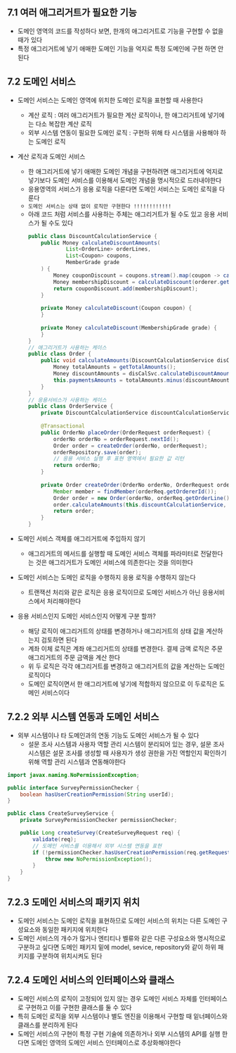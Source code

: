 ## 7.1 여러 애그리거트가 필요한 기능

- 도메인 영역의 코드를 작성하다 보면, 한개의 애그리거트로 기능을 구현할 수 없을 때가 있다
- 특정 애그리거트에 넣기 애매한 도메인 기능을 억지로 특정 도메인에 구현 하면 안된다

## 7.2 도메인 서비스

- 도메인 서비스는 도메인 영역에 위치한 도메인 로직을 표현할 때 사용한다
    - 계산 로직 : 여러 애그리거트가 필요한 계산 로직이나, 한 애그리거트에 넣기에는 다소 복잡한 계산 로직
    - 외부 시스템 연동이 필요한 도메인 로직 : 구현하 위해 타 시스템을 사용해야 하는 도메인 로직

- 계산 로직과 도메인 서비스
    - 한 애그리거트에 넣기 애매한 도메인 개념을 구현하려면 애그리거트에 억지로 넣기보다 도메인 서비스를 이용해서 도메인 개념을 명시적으로 드러내야한다
    - 응용영역의 서비스가 응용 로직을 다룬다면 도메인 서비스는 도메인 로직을 다룬다
    - `도메인 서비스는 상태 없이 로직만 구현한다 !!!!!!!!!!!!`
    - 아래 코드 처럼 서비스를 사용하는 주체는 애그리거트가 될 수도 있고 응용 서비스가 될 수도 있다
      ```java
      public class DiscountCalculationService {
          public Money calculateDiscountAmounts(
                  List<OrderLine> orderLines,
                  List<Coupon> coupons,
                  MemberGrade grade
          ) {
              Money couponDiscount = coupons.stream().map(coupon -> calculateDiscount(coupon)).reduce(Money(0), (v1, v2) -> v1.add(v2));
              Money membershipDiscount = calculateDiscount(orderer.getMember().getGrade());
              return couponDiscount.add(membershipDiscount);
          }
    
          private Money calculateDiscount(Coupon coupon) {
          }
    
          private Money calculateDiscount(MembershipGrade grade) {
          }
      }
      // 애그리거트가 사용하는 케이스
      public class Order {
          public void calculateAmounts(DiscountCalculationService disCalSvc, Membergrade grade) {
              Money totalAmounts = getTotalAmounts();
              Money discountAmounts = disCalSvc.calculateDiscountAmounts(this.orderLines, this.coupons, grade);
              this.paymentsAmounts = totalAmounts.minus(discountAmounts);
          }
      }
      // 응용서비스가 사용하는 케이스 
      public class OrderService {
          private DiscountCalculationService discountCalculationService;
    
          @Transactional
          public OrderNo placeOrder(OrderRequest orderRequest) {
              orderNo orderNo = orderRequest.nextId();
              Order order = createOrder(orderNo, orderRequest);
              orderRepository.save(order);
              // 응용 서비스 실행 후 표현 영역에서 필요한 값 리턴 
              return orderNo;
          }
    
          private Order createOrder(OrderNo orderNo, OrderRequest orderReq) {
              Member member = findMember(orderReq.getOrdererId());
              Order order = new Order(orderNo, orderReq.getOrderLine(), orderReq.getCoupons(), createOrderer(member), orderReq.getShippingInfo());
              order.calculateAmounts(this.discountCalculationService, member.getGrade());
              return order;
          }
      }
      ```
- 도메인 서비스 객체를 애그리거트에 주입하지 않기
    - 애그리거트의 메서드를 실행할 때 도메인 서비스 객체를 파라미터로 전달한다는 것은 애그리거트가 도메인 서비스에 의존한다는 것을 의미한다
- 도메인 서비스는 도메인 로직을 수행하지 응용 로직을 수행하지 않는다
    - 트랜잭션 처리와 같은 로직은 응용 로직이므로 도메인 서비스가 아닌 응용서비스에서 처리해야한다
- 응용 서비스인지 도메인 서비스인지 어떻게 구분 할까?
    - 해당 로직이 애그리거트의 상태를 변경하거나 애그리거트의 상태 값을 계산하는지 검토하면 된다
    - 계좌 이체 로직은 계좌 애그리거트의 상태를 변경한다. 결제 금액 로직은 주문 애그리거트의 주문 금액을 계산 한다
    - 위 두 로직은 각각 애그리거트를 변경하고 애그리거트의 값을 계산하는 도메인 로직이다
    - 도메인 로직이면서 한 애그리거트에 넣기에 적합하지 않으므로 이 두로직은 도메인 서비스이다

## 7.2.2 외부 시스템 연동과 도메인 서비스

- 외부 시스템이나 타 도메인과의 연동 기능도 도메인 서비스가 될 수 있다
    - 설문 조사 시스템과 사용자 역할 관리 시스템이 분리되어 있는 경우, 설문 조사 시스템은 설문 조사를 생성할 때 사용자가 생성 권한을 가진 역할인지 확인하기 위해 역할 관리 시스템과 연동해야한다

```java
import javax.naming.NoPermissionException;

public interface SurveyPermissionChecker {
    boolean hasUserCreationPermission(String userId);
}

public class CreateSurveyService {
    private SurveyPermissionChecker permissionChecker;

    public Long createSurvey(CreateSurveyRequest req) {
        validate(req);
        // 도메인 서비스를 이용해서 외부 시스템 연동을 표현
        if (!permissionChecker.hasUserCreationPermission(req.getRequestorid())) {
            throw new NoPermissionException();
        }
    }
}
```

## 7.2.3 도메인 서비스의 패키지 위치

- 도메인 서비스는 도메인 로직을 표현하므로 도메인 서비스의 위치는 다른 도메인 구성요소와 동일한 패키지에 위치한다
- 도메인 서비스의 개수가 많거나 엔티티나 벨류와 같은 다른 구성요소와 명시적으로 구분하고 싶다면 도메인 패키지 밑에 model, sevice, repository와 같이 하위 패키지를 구분하여 위치시켜도 된다

## 7.2.4 도메인 서비스의 인터페이스와 클래스

- 도메인 서비스의 로직이 고정되어 있지 않는 경우 도메인 서비스 자체를 인터페이스로 구현하고 이를 구현한 클래스를 둘 수 있다
- 특히 도메인 로직을 외부 시스템이나 별도 엔진을 이용해서 구현할 때 잍너페이스와 클래스를 분리하게 된다
- 도메인 서비스의 구현이 특정 구현 기술에 의존하거나 외부 시스템의 API를 실행 한다면 도메인 영역의 도메인 서비스 인터페이스로 추상화해야한다
